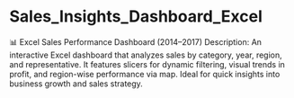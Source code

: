 # Sales_Insights_Dashboard_Excel
 📊 Excel Sales Performance Dashboard (2014–2017)  Description: An interactive Excel dashboard that analyzes sales by category, year, region, and representative. It features slicers for dynamic filtering, visual trends in profit, and region-wise performance via map. Ideal for quick insights into business growth and sales strategy.        
